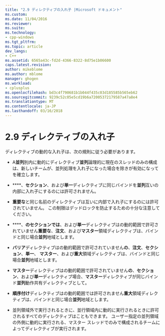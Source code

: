 ```yaml
---
title: "2.9 ディレクティブの入れ子 |Microsoft ドキュメント"
ms.custom: 
ms.date: 11/04/2016
ms.reviewer: 
ms.suite: 
ms.technology:
- cpp-windows
ms.tgt_pltfrm: 
ms.topic: article
dev_langs:
- C++
ms.assetid: 6565a43c-fd2d-4366-8322-8d75e1b06600
caps.latest.revision: 
author: mikeblome
ms.author: mblome
manager: ghogen
ms.workload:
- cplusplus
ms.openlocfilehash: bd3c4f790681b1b044f435c03d185585b565eb62
ms.sourcegitcommit: 9239c52c05e5cd19b6a72005372179587a47a8e4
ms.translationtype: MT
ms.contentlocale: ja-JP
ms.lasthandoff: 03/16/2018
---
```

# <a name="29-directive-nesting"></a>2.9 ディレクティブの入れ子
ディレクティブの動的な入れ子は、次の規則に従う必要があります。  
  
-   A**並列**別内に動的にディレクティブ**並列**論理的に現在のスレッドのみの構成は、新しいチームが、並列処理を入れ子になった場合を除きが有効になってを確立します。  
  
-   ****、**セクション**、および**単一**ディレクティブに同じバインドを**並列**互いの内部に入れ子にするのには許可されません。  
  
-   **重要な**と同じ名前のディレクティブは互いに内部で入れ子にするのには許可されていません。 この制限はデッドロックを防止するための十分な注意してください。  
  
-   ****、**のセクションでは**、および**単一**ディレクティブはの動的範囲で許可されていません**重要な**、**注文**、および**マスター**領域ディレクティブは、バインドと同じ場合**並列**地域とします。  
  
-   **バリア**ディレクティブはの動的範囲で許可されていません**の**、**注文**、**セクション**、**単一**、 **マスター**、および**重大**領域ディレクティブは、バインドと同じ場合**並列**地域とします。  
  
-   **マスター**ディレクティブはの動的範囲で許可されていません**の**、**セクション**、および**単一**ディレクティブ場合、**マスター**ディレクティブが同じバインド**並列**動作共有ディレクティブとして。  
  
-   **順序付け**ディレクティブはの動的範囲では許可されません**重大**領域ディレクティブは、バインドと同じ場合**並列**地域とします。  
  
-   並列領域外で実行されるときに、並行領域内に動的に実行されるときに許可されるすべてのディレクティブはこともできます。 ユーザー指定の並列領域の外側に動的に実行される、マスター スレッドでのみで構成されるチームによってディレクティブが実行されます。